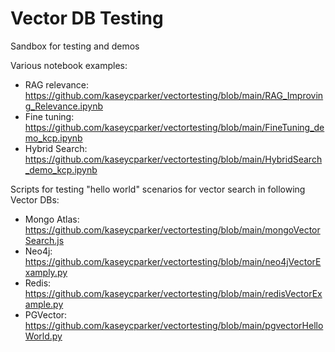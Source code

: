 # Vector DB Testing 
Sandbox for testing and demos

Various notebook examples:
- RAG relevance: https://github.com/kaseycparker/vectortesting/blob/main/RAG_Improving_Relevance.ipynb
- Fine tuning: https://github.com/kaseycparker/vectortesting/blob/main/FineTuning_demo_kcp.ipynb
- Hybrid Search: https://github.com/kaseycparker/vectortesting/blob/main/HybridSearch_demo_kcp.ipynb 

Scripts for testing "hello world" scenarios for vector search in following Vector DBs:
- Mongo Atlas: https://github.com/kaseycparker/vectortesting/blob/main/mongoVectorSearch.js 
- Neo4j: https://github.com/kaseycparker/vectortesting/blob/main/neo4jVectorExamply.py
- Redis: https://github.com/kaseycparker/vectortesting/blob/main/redisVectorExample.py
- PGVector: https://github.com/kaseycparker/vectortesting/blob/main/pgvectorHelloWorld.py

